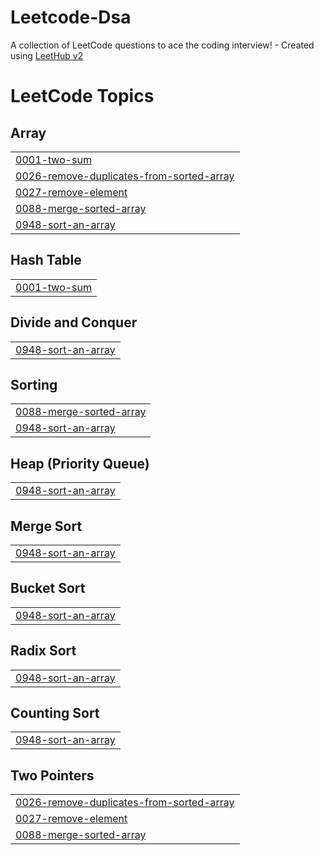 # Leetcode-Dsa
A collection of LeetCode questions to ace the coding interview! - Created using [LeetHub v2](https://github.com/arunbhardwaj/LeetHub-2.0)

<!---LeetCode Topics Start-->
# LeetCode Topics
## Array
|  |
| ------- |
| [0001-two-sum](https://github.com/Shyambejjenki/Leetcode-Dsa/tree/master/0001-two-sum) |
| [0026-remove-duplicates-from-sorted-array](https://github.com/Shyambejjenki/Leetcode-Dsa/tree/master/0026-remove-duplicates-from-sorted-array) |
| [0027-remove-element](https://github.com/Shyambejjenki/Leetcode-Dsa/tree/master/0027-remove-element) |
| [0088-merge-sorted-array](https://github.com/Shyambejjenki/Leetcode-Dsa/tree/master/0088-merge-sorted-array) |
| [0948-sort-an-array](https://github.com/Shyambejjenki/Leetcode-Dsa/tree/master/0948-sort-an-array) |
## Hash Table
|  |
| ------- |
| [0001-two-sum](https://github.com/Shyambejjenki/Leetcode-Dsa/tree/master/0001-two-sum) |
## Divide and Conquer
|  |
| ------- |
| [0948-sort-an-array](https://github.com/Shyambejjenki/Leetcode-Dsa/tree/master/0948-sort-an-array) |
## Sorting
|  |
| ------- |
| [0088-merge-sorted-array](https://github.com/Shyambejjenki/Leetcode-Dsa/tree/master/0088-merge-sorted-array) |
| [0948-sort-an-array](https://github.com/Shyambejjenki/Leetcode-Dsa/tree/master/0948-sort-an-array) |
## Heap (Priority Queue)
|  |
| ------- |
| [0948-sort-an-array](https://github.com/Shyambejjenki/Leetcode-Dsa/tree/master/0948-sort-an-array) |
## Merge Sort
|  |
| ------- |
| [0948-sort-an-array](https://github.com/Shyambejjenki/Leetcode-Dsa/tree/master/0948-sort-an-array) |
## Bucket Sort
|  |
| ------- |
| [0948-sort-an-array](https://github.com/Shyambejjenki/Leetcode-Dsa/tree/master/0948-sort-an-array) |
## Radix Sort
|  |
| ------- |
| [0948-sort-an-array](https://github.com/Shyambejjenki/Leetcode-Dsa/tree/master/0948-sort-an-array) |
## Counting Sort
|  |
| ------- |
| [0948-sort-an-array](https://github.com/Shyambejjenki/Leetcode-Dsa/tree/master/0948-sort-an-array) |
## Two Pointers
|  |
| ------- |
| [0026-remove-duplicates-from-sorted-array](https://github.com/Shyambejjenki/Leetcode-Dsa/tree/master/0026-remove-duplicates-from-sorted-array) |
| [0027-remove-element](https://github.com/Shyambejjenki/Leetcode-Dsa/tree/master/0027-remove-element) |
| [0088-merge-sorted-array](https://github.com/Shyambejjenki/Leetcode-Dsa/tree/master/0088-merge-sorted-array) |
<!---LeetCode Topics End-->
